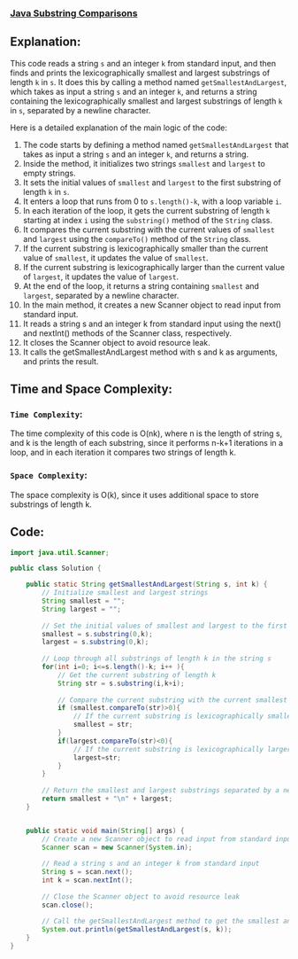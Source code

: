### [Java Substring Comparisons](hackerrank.com/challenges/java-string-compare/problem?isFullScreen=true)

## Explanation:
This code reads a string `s` and an integer `k` from standard input, and then finds and prints the lexicographically smallest and largest substrings of length `k` in `s`. It does this by calling a method named `getSmallestAndLargest`, which takes as input a string `s` and an integer `k`, and returns a string containing the lexicographically smallest and largest substrings of length `k` in `s`, separated by a newline character.

Here is a detailed explanation of the main logic of the code:

1. The code starts by defining a method named `getSmallestAndLargest` that takes as input a string `s` and an integer `k`, and returns a string.
2. Inside the method, it initializes two strings `smallest` and `largest` to empty strings.
3. It sets the initial values of `smallest` and `largest` to the first substring of length `k` in `s`.
4. It enters a loop that runs from 0 to `s.length()-k`, with a loop variable `i`.
5. In each iteration of the loop, it gets the current substring of length `k` starting at index `i` using the `substring()` method of the `String` class.
6. It compares the current substring with the current values of `smallest` and `largest` using the `compareTo()` method of the `String` class.
7. If the current substring is lexicographically smaller than the current value of `smallest`, it updates the value of `smallest`.
8. If the current substring is lexicographically larger than the current value of `largest`, it updates the value of `largest`.
9. At the end of the loop, it returns a string containing `smallest` and `largest`, separated by a newline character.
10. In the main method, it creates a new Scanner object to read input from standard input.
11. It reads a string s and an integer k from standard input using the next() and nextInt() methods of the Scanner class, respectively.
12. It closes the Scanner object to avoid resource leak.
13. It calls the getSmallestAndLargest method with s and k as arguments, and prints the result.

## Time and Space Complexity:
### `Time Complexity`:
The time complexity of this code is O(nk), where n is the length of string s, and k is the length of each substring, since it performs n-k+1 iterations in a loop, and in each iteration it compares two strings of length k.

### `Space Complexity`:
The space complexity is O(k), since it uses additional space to store substrings of length k.

## Code:
```java
import java.util.Scanner;

public class Solution {

    public static String getSmallestAndLargest(String s, int k) {
        // Initialize smallest and largest strings
        String smallest = "";
        String largest = "";
        
        // Set the initial values of smallest and largest to the first substring of length k
        smallest = s.substring(0,k);
        largest = s.substring(0,k);
        
        // Loop through all substrings of length k in the string s
        for(int i=0; i<=s.length()-k; i++ ){
            // Get the current substring of length k
            String str = s.substring(i,k+i);
            
            // Compare the current substring with the current smallest and largest substrings
            if (smallest.compareTo(str)>0){
                // If the current substring is lexicographically smaller than the current smallest substring, update the smallest substring
                smallest = str;
            }
            if(largest.compareTo(str)<0){
                // If the current substring is lexicographically larger than the current largest substring, update the largest substring
                largest=str;
            }
        }  
        
        // Return the smallest and largest substrings separated by a newline character
        return smallest + "\n" + largest;
    }


    public static void main(String[] args) {
        // Create a new Scanner object to read input from standard input
        Scanner scan = new Scanner(System.in);
        
        // Read a string s and an integer k from standard input
        String s = scan.next();
        int k = scan.nextInt();
        
        // Close the Scanner object to avoid resource leak
        scan.close();
      
        // Call the getSmallestAndLargest method to get the smallest and largest substrings of length k in string s, and print the result
        System.out.println(getSmallestAndLargest(s, k));
    }
}
```
